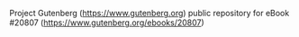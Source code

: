 Project Gutenberg (https://www.gutenberg.org) public repository for eBook #20807 (https://www.gutenberg.org/ebooks/20807)
